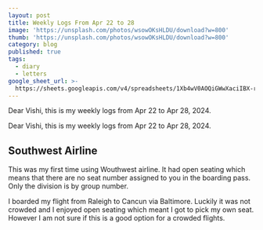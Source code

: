 ```yaml
---
layout: post
title: Weekly Logs From Apr 22 to 28
image: 'https://unsplash.com/photos/wsowOKsHLDU/download?w=800'
thumb: 'https://unsplash.com/photos/wsowOKsHLDU/download?w=800'
category: blog
published: true
tags:
  - diary
  - letters
google_sheet_url: >-
  https://sheets.googleapis.com/v4/spreadsheets/1Xb4wV0AOQiGWwXaciIBX-rkFebzg8DlAcRcClshyAnA/values/Habits!A160:T173?alt=json&key=AIzaSyCgYRKf_apK3TUSYGO9WhQ5dN-ukY4H0gw
---
```



Dear Vishi, this is my weekly logs from Apr 22 to Apr 28, 2024.<!-- truncate_here -->

Dear Vishi, this is my weekly logs from Apr 22 to Apr 28, 2024.


## Southwest Airline

This was my first time using Wouthwest airline. It had open seating which means that there are no seat number assigned to you in the boarding pass. Only the division is by group number.

I boarded my flight from Raleigh to Cancun via Baltimore. Luckily it was not crowded and I enjoyed open seating which meant I got to pick my own seat. However I am not sure if this is a good option for a crowded flights.